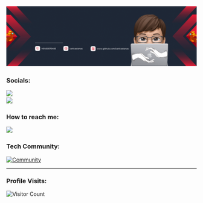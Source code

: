[![@carlcastanas](https://raw.githubusercontent.com/carlcastanas/carlcastanas/main/assets/1.gif)](https://facebook.com/carlcastanas)
------------------------------------------- 
### Socials: 
<a href="https://instagram.com/carlcastanas"><img src="https://img.shields.io/badge/bartolome-%23E4405F.svg?&style=for-the-badge&logo=instagram&logoColor=white"></a>  
<a href="https://www.facebook.com/carlcastanas/"><img src="https://img.shields.io/badge/bartolome-1877F2?style=for-the-badge&logo=facebook&logoColor=white"></a>
<br>
### How to reach me: 
<a href="mailto: macjessie.bartolome@gmail.com">
<img src="https://img.shields.io/badge/-bartolome%40gmail.com-7B83EB?&style=for-the-badge&logo=Microsoft-outlook&logoColor=white" ></a>

### Tech Community:
[![Community](https://discordapp.com/api/guilds/890526319790669895/widget.png?style=banner2)](https://discord.com/invite/DzxYsnqSUB) 



[//]: <> (Credits: carlcastanas)
[//]: <> (Credits: Last edited on: 01/12/23)


------------------------------------------- 

### Profile Visits:
![Visitor Count](https://profile-counter.glitch.me/{carlcastanas}/count.svg)
